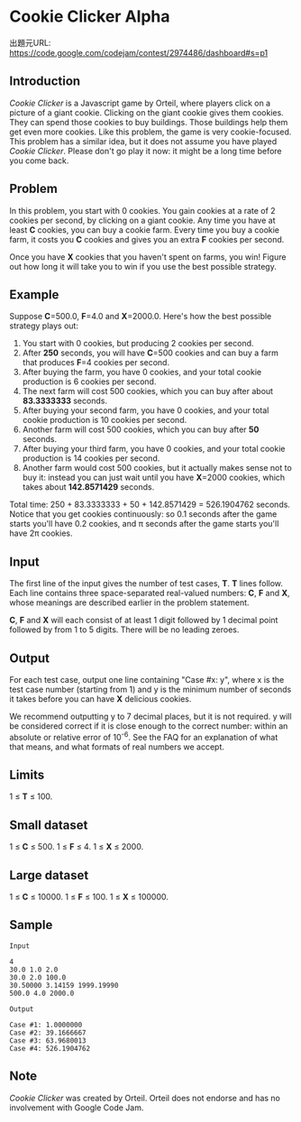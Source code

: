 # Cookie Clicker Alpha

出題元URL: https://code.google.com/codejam/contest/2974486/dashboard#s=p1

## Introduction

*Cookie Clicker* is a Javascript game by Orteil, where players click on a picture of a giant cookie. Clicking on the giant cookie gives them cookies. They can spend those cookies to buy buildings. Those buildings help them get even more cookies. Like this problem, the game is very cookie-focused. This problem has a similar idea, but it does not assume you have played *Cookie Clicker*. Please don't go play it now: it might be a long time before you come back.

## Problem

In this problem, you start with 0 cookies. You gain cookies at a rate of 2 cookies per second, by clicking on a giant cookie. Any time you have at least **C** cookies, you can buy a cookie farm. Every time you buy a cookie farm, it costs you **C** cookies and gives you an extra **F** cookies per second.

Once you have **X** cookies that you haven't spent on farms, you win! Figure out how long it will take you to win if you use the best possible strategy.

## Example

Suppose **C**=500.0, **F**=4.0 and **X**=2000.0. Here's how the best possible strategy plays out:

1. You start with 0 cookies, but producing 2 cookies per second.
2. After **250** seconds, you will have **C**=500 cookies and can buy a farm that produces **F**=4 cookies per second.
3. After buying the farm, you have 0 cookies, and your total cookie production is 6 cookies per second.
4. The next farm will cost 500 cookies, which you can buy after about **83.3333333** seconds.
5. After buying your second farm, you have 0 cookies, and your total cookie production is 10 cookies per second.
6. Another farm will cost 500 cookies, which you can buy after **50** seconds.
7. After buying your third farm, you have 0 cookies, and your total cookie production is 14 cookies per second.
8. Another farm would cost 500 cookies, but it actually makes sense not to buy it: instead you can just wait until you have **X**=2000 cookies, which takes about **142.8571429** seconds.

Total time: 250 + 83.3333333 + 50 + 142.8571429 = 526.1904762 seconds.
Notice that you get cookies continuously: so 0.1 seconds after the game starts you'll have 0.2 cookies, and π seconds after the game starts you'll have 2π cookies.

## Input

The first line of the input gives the number of test cases, **T**. **T** lines follow. Each line contains three space-separated real-valued numbers: **C**, **F** and **X**, whose meanings are described earlier in the problem statement.

**C**, **F** and **X** will each consist of at least 1 digit followed by 1 decimal point followed by from 1 to 5 digits. There will be no leading zeroes.

## Output

For each test case, output one line containing "Case #x: y", where x is the test case number (starting from 1) and y is the minimum number of seconds it takes before you can have **X** delicious cookies.

We recommend outputting y to 7 decimal places, but it is not required. y will be considered correct if it is close enough to the correct number: within an absolute or relative error of 10<sup>-6</sup>. See the FAQ for an explanation of what that means, and what formats of real numbers we accept.

## Limits

1 ≤ **T** ≤ 100.

## Small dataset

1 ≤ **C** ≤ 500.
1 ≤ **F** ≤ 4.
1 ≤ **X** ≤ 2000.

## Large dataset

1 ≤ **C** ≤ 10000.
1 ≤ **F** ≤ 100.
1 ≤ **X** ≤ 100000.

## Sample

```
Input 

4
30.0 1.0 2.0
30.0 2.0 100.0
30.50000 3.14159 1999.19990
500.0 4.0 2000.0

Output

Case #1: 1.0000000
Case #2: 39.1666667
Case #3: 63.9680013
Case #4: 526.1904762
```

## Note

*Cookie Clicker* was created by Orteil. Orteil does not endorse and has no involvement with Google Code Jam.
